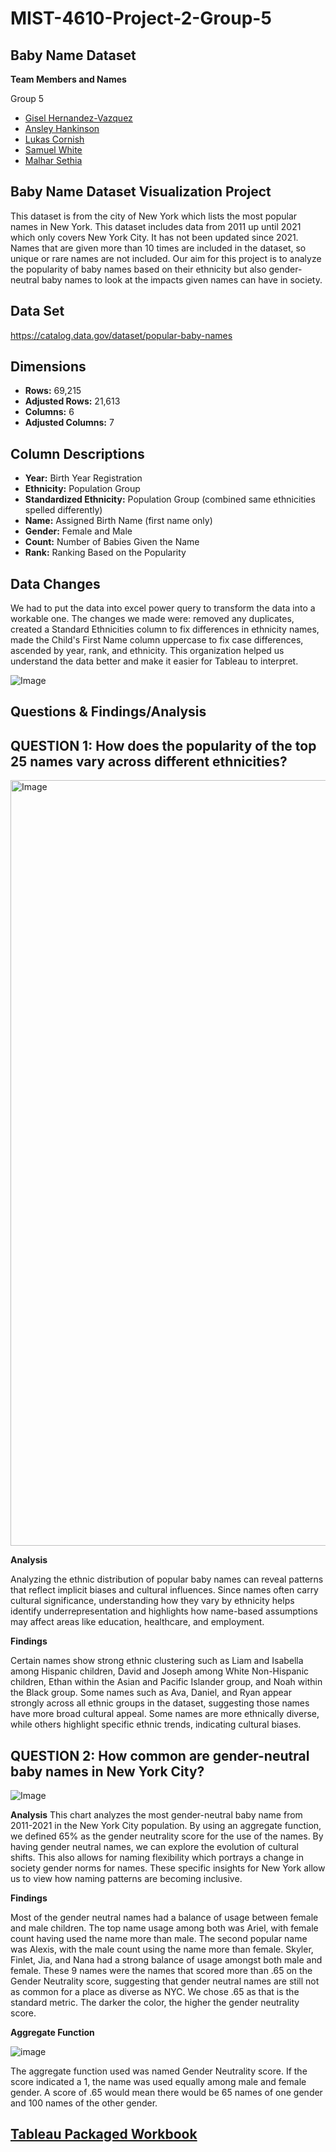 # MIST-4610-Project-2-Group-5

Baby Name Dataset
-

**Team Members and Names**

Group 5
- [Gisel Hernandez-Vazquez](https://github.com/giselhernandezv/MIST-4610-Project-2-Group-5/tree/main)
- [Ansley Hankinson](https://github.com/ansleyhankinson/Project-2/tree/main)
- [Lukas Cornish](https://github.com/LukasCornish/Project-2)
- [Samuel White](https://github.com/Wykyyd/4610Project2)
- [Malhar Sethia](https://github.com/MalharSethia/Project2MIST4610)

Baby Name Dataset Visualization Project 
-

This dataset is from the city of New York which lists the most popular names in New York. This dataset includes data from 2011 up until 2021 which only covers New York City. It has not been updated since 2021. Names that are given more than 10 times are included in the dataset, so unique or rare names are not included. Our aim for this project is to analyze the popularity of baby names based on their ethnicity but also gender-neutral baby names to look at the impacts given names can have in society.


Data Set
-

https://catalog.data.gov/dataset/popular-baby-names

**Dimensions**
-

- **Rows:** 69,215
- **Adjusted Rows:** 21,613
- **Columns:** 6
- **Adjusted Columns:** 7

**Column Descriptions**
-

- **Year:** Birth Year Registration
- **Ethnicity:** Population Group
- **Standardized Ethnicity:** Population Group (combined same ethnicities spelled differently)
- **Name:** Assigned Birth Name (first name only)
- **Gender:** Female and Male
- **Count:** Number of Babies Given the Name
- **Rank:** Ranking Based on the Popularity

**Data Changes**
-

We had to put the data into excel power query to transform the data into a workable one.
The changes we made were: removed any duplicates, created a Standard Ethnicities column to fix differences in ethnicity names, made the Child's First Name column uppercase to fix case differences, ascended by year, rank, and ethnicity. This organization helped us understand the data better and make it easier for Tableau to interpret.

![Image](https://github.com/user-attachments/assets/ef16565e-10b0-4fe0-a795-8ca6a46a137f)

Questions & Findings/Analysis
-
**QUESTION 1: How does the popularity of the top 25 names vary across different ethnicities?**
-

<img width="1225" alt="Image" src="https://github.com/user-attachments/assets/4e226ed1-ea89-44b5-bef4-3abf4605b499" />


**Analysis**

Analyzing the ethnic distribution of popular baby names can reveal patterns that reflect implicit biases and cultural influences. Since names often carry cultural significance, understanding how they vary by ethnicity helps identify underrepresentation and highlights how name-based assumptions may affect areas like education, healthcare, and employment.

**Findings**

Certain names show strong ethnic clustering such as Liam and Isabella among Hispanic children, David and Joseph among White Non-Hispanic children, Ethan within the Asian and Pacific Islander group, and Noah within the Black group. Some names such as Ava, Daniel, and Ryan appear strongly across all ethnic groups in the dataset, suggesting those names have more broad cultural appeal. Some names are more ethnically diverse, while others highlight specific ethnic trends, indicating cultural biases.

**QUESTION 2: How common are gender-neutral baby names in New York City?**
- 

![Image](https://github.com/user-attachments/assets/057aaea0-f3a9-4f79-827b-5a0fbdc960a7)


**Analysis**
This chart analyzes the most gender-neutral baby name from 2011-2021 in the New York City population. By using an aggregate function, we defined 65% as the gender neutrality score for the use of the names. By having gender neutral names, we can explore the evolution of cultural shifts. This also allows for naming flexibility which portrays a change in society gender norms for names. These specific insights for New York allow us to view how naming patterns are becoming inclusive.

**Findings**

Most of the gender neutral names had a balance of usage between female and male children. The top name usage among both was Ariel, with female count having used the name more than male. The second popular name was Alexis, with the male count using the name more than female. Skyler, Finlet, Jia, and Nana had a strong balance of usage amongst both male and female. These 9 names were the names that scored more than .65 on the Gender Neutrality score, suggesting that gender neutral names are still not as common for a place as diverse as NYC. We chose .65 as that is the standard metric. The darker the color, the higher the gender neutrality score. 

**Aggregate Function**

![image](https://github.com/user-attachments/assets/2c5c7104-0978-4b4c-b5b3-46cea809cefe)

The aggregate function used was named Gender Neutrality score. If the score indicated a 1, the name was used equally among male and female gender. A score of .65 would mean there would be 65 names of one gender and 100 names of the other gender.

[Tableau Packaged Workbook](MIST4610Project2.twb)
-
